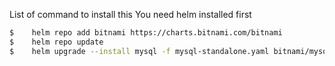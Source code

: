 List of command to install this
You need helm installed first

```bash
$    helm repo add bitnami https://charts.bitnami.com/bitnami
$    helm repo update
$    helm upgrade --install mysql -f mysql-standalone.yaml bitnami/mysql
```